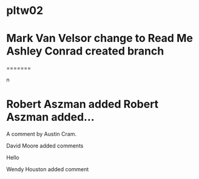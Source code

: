 # pltw02
Mark Van Velsor change to Read Me
Ashley Conrad created branch
=======
=======

n

Robert Aszman added Robert Aszman added...
=======




A comment by Austin Cram.



David Moore added comments


Hello

Wendy Houston added comment


